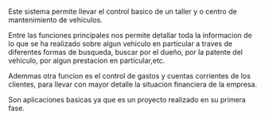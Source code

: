 Este sistema permite llevar el control basico de un taller y o centro de mantenimiento de vehiculos.

Entre las funciones principales nos permite detallar toda la informacion de lo que se ha realizado sobre algun vehiculo en particular a traves de diferentes formas de busqueda, buscar por el dueño, por la patente del vehiculo, por algun prestacion en particular,etc.

Ademmas otra funcion es el control de gastos y cuentas corrientes de los clientes, para llevar con mayor detalle la situacion financiera de la empresa.

Son aplicaciones basicas ya que es un proyecto realizado en su primera fase.